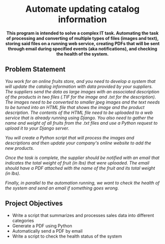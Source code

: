 <h1 align="center">Automate updating catalog information</h1>
<p align="center"><strong>This program is intended to solve a complex IT task. Automating the task of processing and converting of multiple types of files (images and text), storing said files on a running web service, creating PDFs that will be sent through email during specified events (aka notifications), and checking the health of the system. </strong>

<h2>Problem Statement</h2>

*You work for an online fruits store, and you need to develop a system that will update the catalog information with data provided by your suppliers. The suppliers send the data as large images with an associated description of the products in two files (.TIF for the image and .txt for the description). The images need to be converted to smaller jpeg images and the text needs to be turned into an HTML file that shows the image and the product description. The contents of the HTML file need to be uploaded to a web service that is already running using Django. You also need to gather the name and weight of all fruits from the .txt files and use a Python request to upload it to your Django server.*

*You will create a Python script that will process the images and descriptions and then update your company's online website to add the new products.*

*Once the task is complete, the supplier should be notified with an email that indicates the total weight of fruit (in lbs) that were uploaded. The email should have a PDF attached with the name of the fruit and its total weight (in lbs).*

*Finally, in parallel to the automation running, we want to check the health of the system and send an email if something goes wrong.*

<h2>Project Objectives</h2>

- Write a script that summarizes and processes sales data into different categories 
- Generate a PDF using Python
- Automatically send a PDF by email 
- Write a script to check the health status of the system 
